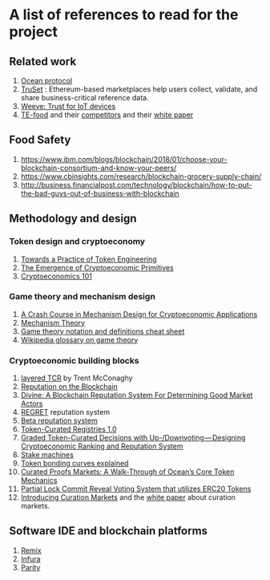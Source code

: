 # A list of references to read for the project

## Related work

1) [Ocean protocol](https://oceanprotocol.com/#papers)
2) [TruSet](https://media.consensys.net/truset-is-building-the-foundation-of-trusted-accurate-data-82f1b9e96b8b) : Ethereum-based marketplaces help users collect, validate, and share business-critical reference data.
3) [Weeve: Trust for IoT devices](https://medium.com/weeves-world/the-weeve-network-protocol-and-token-model-part-1-the-protocol-and-its-design-rationality-b7cac054162e)
4) [TE-food](https://www.te-food.com/solution.html) and their [competitors](https://medium.com/te-food/tagged/competition) and their [white paper](https://ico.tefoodint.com/te-food-white-paper.pdf)

## Food Safety

1) https://www.ibm.com/blogs/blockchain/2018/01/choose-your-blockchain-consortium-and-know-your-peers/
2) https://www.cbinsights.com/research/blockchain-grocery-supply-chain/
3) http://business.financialpost.com/technology/blockchain/how-to-put-the-bad-guys-out-of-business-with-blockchain

## Methodology and design

### Token design and cryptoeconomy

1) [Towards a Practice of Token Engineering](https://blog.oceanprotocol.com/towards-a-practice-of-token-engineering-b02feeeff7ca)
2) [The Emergence of Cryptoeconomic Primitives](https://medium.com/@jacobscott/the-emergence-of-cryptoeconomic-primitives-14ef3300cc10)
3) [Cryptoeconomics 101](https://thecontrol.co/cryptoeconomics-101-e5c883e9a8ff)

### Game theory and mechanism design

1) [A Crash Course in Mechanism Design for Cryptoeconomic Applications](https://medium.com/blockchannel/a-crash-course-in-mechanism-design-for-cryptoeconomic-applications-a9f06ab6a976)
2) [Mechanism Theory](https://web.stanford.edu/~jacksonm/mechtheo.pdf)
3) [Game theory notation and definitions cheat sheet](http://academics.hamilton.edu/economics/cgeorges/game-theory-files/Notation-Definitions.pdf)
4) [Wikipedia glossary on game theory](https://en.wikipedia.org/wiki/Glossary_of_game_theory)

### Cryptoeconomic building blocks

1) [layered TCR](https://blog.oceanprotocol.com/the-layered-tcr-56cc5b4cdc45) by Trent McConaghy
2) [Reputation on the Blockchain](https://medium.com/@robertgreenfieldiv/reputation-on-the-blockchain-624947b36897)
3) [Divine: A Blockchain Reputation System For Determining Good Market Actors](https://medium.com/topl-blog/divine-a-blockchain-reputation-system-for-determining-good-market-actors-7c47a0308ae8)
4) [REGRET](https://pdfs.semanticscholar.org/74bc/a93334770b2507486a55336415cf081b46b3.pdf) reputation system
5) [Beta reputation system](http://folk.uio.no/josang/papers/JI2002-Bled.pdf)
6) [Token-Curated Registries 1.0](https://medium.com/@ilovebagels/token-curated-registries-1-0-61a232f8dac7)
7) [Graded Token-Curated Decisions with Up-/Downvoting — Designing Cryptoeconomic Ranking and Reputation System](https://medium.com/@sebastian.gajek/graded-token-curated-decisions-with-up-downvoting-designing-cryptoeconomic-ranking-and-2ce7c000bb51)
8) [Stake machines](https://medium.com/@DimitriDeJonghe/curated-governance-with-stake-machines-8ae290a709b4)
9) [Token bonding curves explained](https://medium.com/@justingoro/token-bonding-curves-explained-7a9332198e0e)
10) [Curated Proofs Markets: A Walk-Through of Ocean’s Core Token Mechanics](https://blog.oceanprotocol.com/curated-proofs-markets-a-walk-through-of-oceans-core-token-mechanics-3d50851a8005)
11) [Partial Lock Commit Reveal Voting System that utilizes ERC20 Tokens](https://github.com/ConsenSys/PLCRVoting)
12) [Introducing Curation Markets](https://medium.com/@simondlr/introducing-curation-markets-trade-popularity-of-memes-information-with-code-70bf6fed9881) and the [white paper](https://docs.google.com/document/d/1VNkBjjGhcZUV9CyC0ccWYbqeOoVKT2maqX0rK3yXB20/edit) about curation markets.

## Software IDE and blockchain platforms

1) [Remix](https://remix.ethereum.org/#optimize=false&version=soljson-v0.4.23+commit.124ca40d.js)
2) [Infura](https://infura.io/)
3) [Parity](https://github.com/paritytech/parity)
